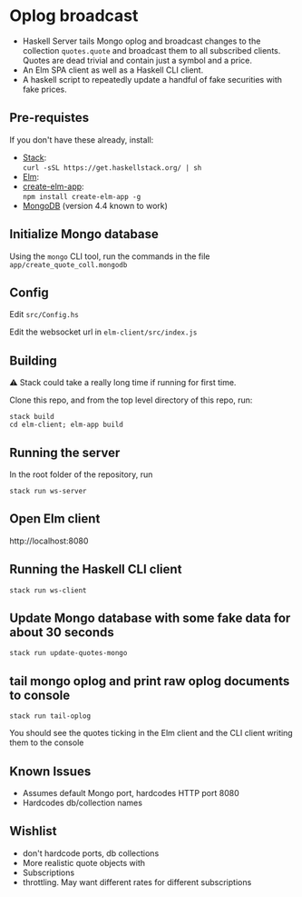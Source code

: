 # Oplog broadcast

- Haskell Server tails Mongo oplog and broadcast changes to the collection `quotes.quote` and broadcast them to all subscribed clients. Quotes are dead trivial and contain just a symbol and a price.
- An Elm SPA client as well as a Haskell CLI client.
- A haskell script to repeatedly update a handful of fake securities with fake prices.


## Pre-requistes

If you don't have these already, install:
- [Stack](https://docs.haskellstack.org/en/stable/README/):\
   ```curl -sSL https://get.haskellstack.org/ | sh```
- [Elm](https://elm-lang.org/):
- [create-elm-app](https://github.com/halfzebra/create-elm-app):\
  ```npm install create-elm-app -g```
- [MongoDB](https://docs.mongodb.com/manual/installation/) (version 4.4 known to work)

## Initialize Mongo database

Using the `mongo` CLI tool, run the commands in the file `app/create_quote_coll.mongodb`

## Config

Edit `src/Config.hs`

Edit the websocket url in `elm-client/src/index.js`

## Building

:warning: Stack could take a really long time if running for first time.

Clone this repo, and from the top level directory of this repo, run:
```
stack build
cd elm-client; elm-app build
```
## Running the server
In the root folder of the repository, run 
```
stack run ws-server
```

## Open Elm client

http://localhost:8080
## Running the Haskell CLI client

```
stack run ws-client
```
## Update Mongo database with some fake data for about 30 seconds
```
stack run update-quotes-mongo
```
## tail mongo oplog and print raw oplog documents to console
```
stack run tail-oplog
```

You should see the quotes ticking in the Elm client and the CLI client writing them to the console 

## Known Issues
- Assumes default Mongo port, hardcodes HTTP port 8080
- Hardcodes db/collection names

## Wishlist
- don't hardcode ports, db collections
- More realistic quote objects with 
- Subscriptions
- throttling. May want different rates for different subscriptions
